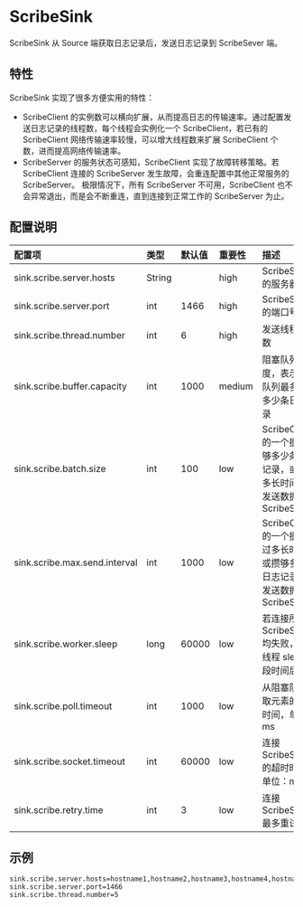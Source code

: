 # ScribeSink

ScribeSink 从 Source 端获取日志记录后，发送日志记录到 ScribeSever 端。

## 特性

ScribeSink 实现了很多方便实用的特性：
* ScribeClient 的实例数可以横向扩展，从而提高日志的传输速率。通过配置发送日志记录的线程数，每个线程会实例化一个 ScribeClient，若已有的 ScribeClient 网络传输速率较慢，可以增大线程数来扩展 ScribeClient 个数，进而提高网络传输速率。
* ScribeServer 的服务状态可感知，ScribeClient 实现了故障转移策略。若 ScribeClient 连接的 ScribeServer 发生故障，会重连配置中其他正常服务的 ScribeServer。
  极限情况下，所有 ScribeServer 不可用，ScribeClient 也不会异常退出，而是会不断重连，直到连接到正常工作的 ScribeServer 为止。


## 配置说明
| 配置项 | 类型 | 默认值 | 重要性 | 描述 |
| :--- | :--- | :--- | :--- | :--- |
| sink.scribe.server.hosts | String |  | high | ScribeServer 的服务器列表 |
| sink.scribe.server.port | int | 1466 | high | ScribeServer 的端口号 |
| sink.scribe.thread.number | int | 6 | high | 发送线程的个数 |
| sink.scribe.buffer.capacity | int | 1000 | medium | 阻塞队列的长度，表示阻塞队列最多存放多少条日志记录 |
| sink.scribe.batch.size | int | 100 | low | ScribeClient 的一个批次攒够多少条日志记录，或超过多长时间，便发送数据到ScribeServer |
| sink.scribe.max.send.interval | int | 1000 | low | ScribeClient 的一个批次超过多长时间，或攒够多少条日志记录，便发送数据到ScribeServer |
| sink.scribe.worker.sleep | long | 60000 | low | 若连接所有的 ScribeServer 均失败，那么线程 sleep 一段时间后重连 |
| sink.scribe.poll.timeout | int | 1000 | low | 从阻塞队列拉取元素的超时时间，单位：ms |
| sink.scribe.socket.timeout | int | 60000 | low | 连接 ScribeServer 的超时时间，单位：ms |
| sink.scribe.retry.time | int | 3 | low | 连接 ScribeServer 最多重试次数|


## 示例
```shell
sink.scribe.server.hosts=hostname1,hostname2,hostname3,hostname4,hostname5
sink.scribe.server.port=1466
sink.scribe.thread.number=5
```